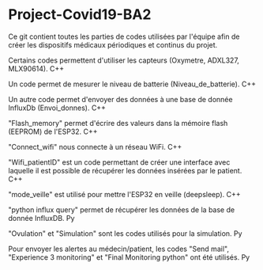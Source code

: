# Project-Covid19-BA2

Ce git contient toutes les parties de codes utilisées par l'équipe afin de créer les dispositifs médicaux périodiques et continus du projet.

Certains codes permettent d'utiliser les capteurs (Oxymetre, ADXL327, MLX90614). C++

Un code permet de mesurer le niveau de batterie (Niveau_de_batterie). C++

Un autre code permet d'envoyer des données à une base de donnée InfluxDb (Envoi_donnes). C++

"Flash_memory" permet d'écrire des valeurs dans la mémoire flash (EEPROM) de l'ESP32. C++

"Connect_wifi" nous connecte à un réseau WiFi. C++

"Wifi_patientID" est un code permettant de créer une interface avec laquelle il est possible de récupérer les données insérées par le patient. C++

"mode_veille" est utilisé pour mettre l'ESP32 en veille (deepsleep). C++

"python influx query" permet de récupérer les données de la base de donnée InfluxDB. Py

"Ovulation" et "Simulation" sont les codes utilisés pour la simulation. Py

Pour envoyer les alertes au médecin/patient, les codes "Send mail", "Experience 3 monitoring" et "Final Monitoring python" ont été utilisés. Py



